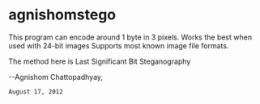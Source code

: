 # agnishomstego

This program can encode around 1 byte in 3 pixels. Works the best when used with 24-bit images Supports most known image file formats. 

The method here is Last Significant Bit Steganography

--Agnishom Chattopadhyay,

    August 17, 2012 
